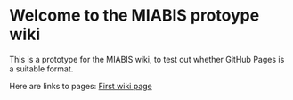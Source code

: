 # Welcome to the MIABIS protoype wiki

This is a prototype for the MIABIS wiki, to test out whether GitHub Pages is a suitable format.

Here are links to pages:
[First wiki page](wiki-page1.md)
